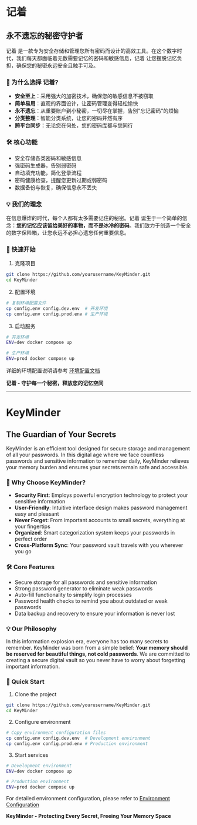 # 记着

## 永不遗忘的秘密守护者

记着 是一款专为安全存储和管理您所有密码而设计的高效工具。在这个数字时代，我们每天都面临着无数需要记忆的密码和敏感信息，记着 让您摆脱记忆负担，确保您的秘密永远安全且触手可及。

### 🔐 为什么选择 记着?

- **安全至上**：采用强大的加密技术，确保您的敏感信息不被窃取
- **简单易用**：直观的界面设计，让密码管理变得轻松愉快
- **永不遗忘**：从重要账户到小秘密，一切尽在掌握，告别"忘记密码"的烦恼
- **分类整理**：智能分类系统，让您的密码井然有序
- **跨平台同步**：无论您在何处，您的密码库都与您同行

### 🛠️ 核心功能

- 安全存储各类密码和敏感信息
- 强密码生成器，告别弱密码
- 自动填充功能，简化登录流程
- 密码健康检查，提醒您更新过期或弱密码
- 数据备份与恢复，确保信息永不丢失

### 💡 我们的理念

在信息爆炸的时代，每个人都有太多需要记住的秘密。记着 诞生于一个简单的信念：**您的记忆应该留给美好的事物，而不是冰冷的密码**。我们致力于创造一个安全的数字保险箱，让您永远不必担心遗忘任何重要信息。

### 🚀 快速开始

1. 克隆项目
```bash
git clone https://github.com/yourusername/KeyMinder.git
cd KeyMinder
```

2. 配置环境
```bash
# 复制环境配置文件
cp config.env config.dev.env  # 开发环境
cp config.env config.prod.env # 生产环境
```

3. 启动服务
```bash
# 开发环境
ENV=dev docker compose up

# 生产环境
ENV=prod docker compose up
```

详细的环境配置说明请参考 [环境配置文档](docs/ENVIRONMENT.md)

**记着 - 守护每一个秘密，释放您的记忆空间**

---

# KeyMinder

## The Guardian of Your Secrets

KeyMinder is an efficient tool designed for secure storage and management of all your passwords. In this digital age where we face countless passwords and sensitive information to remember daily, KeyMinder relieves your memory burden and ensures your secrets remain safe and accessible.

### 🔐 Why Choose KeyMinder?

- **Security First**: Employs powerful encryption technology to protect your sensitive information
- **User-Friendly**: Intuitive interface design makes password management easy and pleasant
- **Never Forget**: From important accounts to small secrets, everything at your fingertips
- **Organized**: Smart categorization system keeps your passwords in perfect order
- **Cross-Platform Sync**: Your password vault travels with you wherever you go

### 🛠️ Core Features

- Secure storage for all passwords and sensitive information
- Strong password generator to eliminate weak passwords
- Auto-fill functionality to simplify login processes
- Password health checks to remind you about outdated or weak passwords
- Data backup and recovery to ensure your information is never lost

### 💡 Our Philosophy

In this information explosion era, everyone has too many secrets to remember. KeyMinder was born from a simple belief: **Your memory should be reserved for beautiful things, not cold passwords**. We are committed to creating a secure digital vault so you never have to worry about forgetting important information.

### 🚀 Quick Start

1. Clone the project
```bash
git clone https://github.com/yourusername/KeyMinder.git
cd KeyMinder
```

2. Configure environment
```bash
# Copy environment configuration files
cp config.env config.dev.env  # Development environment
cp config.env config.prod.env # Production environment
```

3. Start services
```bash
# Development environment
ENV=dev docker compose up

# Production environment
ENV=prod docker compose up
```

For detailed environment configuration, please refer to [Environment Configuration](docs/ENVIRONMENT.md)

**KeyMinder - Protecting Every Secret, Freeing Your Memory Space**